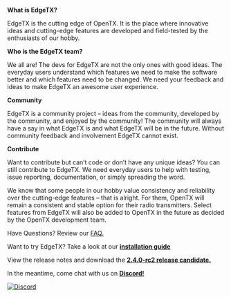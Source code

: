 **What is EdgeTX?**

EdgeTX is the cutting edge of OpenTX. It is the place where innovative ideas and cutting-edge features are developed and field-tested by the enthusiasts of our hobby.

**Who is the EdgeTX team?**

We all are! The devs for EdgeTX are not the only ones with good ideas. The everyday users understand which features we need to make the software better and which features need to be changed. We need your feedback and ideas to make EdgeTX an awesome user experience.

**Community**

EdgeTX is a community project – ideas from the community, developed by the community, and enjoyed by the community! The community will always have a say in what EdgeTX is and what EdgeTX will be in the future. Without community feedback and involvement EdgeTX cannot exist.

**Contribute**

Want to contribute but can’t code or don’t have any unique ideas? You can still contribute to EdgeTX. We need everyday users to help with testing, issue reporting, documentation, or simply spreading the word.


We know that some people in our hobby value consistency and reliability over the cutting-edge features – that is alright. For them, OpenTX will remain a consistent and stable option for their radio transmitters. Select features from EdgeTX will also be added to OpenTX in the future as decided by the OpenTX development team.

Have Questions? Review our 
[FAQ.](https://github.com/EdgeTX/edgetx.github.io/wiki/Frequently-Asked-Questions)

Want to try EdgeTX? Take a look at our **[installation guide](https://github.com/EdgeTX/edgetx.github.io/wiki/EdgeTX-Installation-Guide)**

View the release notes and download the  **[2.4.0-rc2 release candidate. ](https://github.com/EdgeTX/edgetx/releases/tag/v2.4.0-rc2)**

In the meantime, come chat with us on **[Discord!](https://github.com/EdgeTX/edgetx.github.io/wiki/Community-Guidlines)**


[![Discord](https://img.shields.io/discord/839849772864503828.svg?label=&logo=discord&logoColor=ffffff&color=7389D8&labelColor=6A7EC2)](https://github.com/EdgeTX/edgetx.github.io/wiki/Community-Guidlines)
